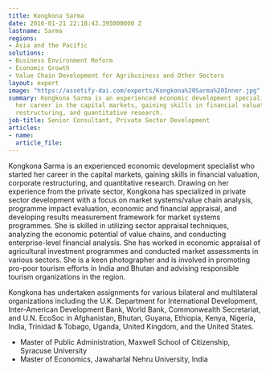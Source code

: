 ```yaml
---
title: Kongkona Sarma
date: 2016-01-21 22:18:43.395000000 Z
lastname: Sarma
regions:
- Asia and the Pacific
solutions:
- Business Environment Reform
- Economic Growth
- Value Chain Development for Agribusiness and Other Sectors
layout: expert
image: "https://assetify-dai.com/experts/Kongkona%20Sarma%20Inner.jpg"
summary: Kongkona Sarma is an experienced economic development specialist who started
  her career in the capital markets, gaining skills in financial valuation, corporate
  restructuring, and quantitative research.
job-title: Senior Consultant, Private Sector Development
articles:
- name: 
  article_file: 
---
```


Kongkona Sarma is an experienced economic development specialist who started her career in the capital markets, gaining skills in financial valuation, corporate restructuring, and quantitative research. Drawing on her experience from the private sector, Kongkona has specialized in private sector development with a focus on market systems/value chain analysis, programme impact evaluation, economic and financial appraisal, and developing results measurement framework for market systems programmes. She is skilled in utilizing sector appraisal techniques, analyzing the economic potential of value chains, and conducting enterprise-level financial analysis. She has worked in economic appraisal of agricultural investment programmes and conducted market assessments in various sectors. She is a keen photographer and is involved in promoting pro-poor tourism efforts in India and Bhutan and advising responsible tourism organizations in the region.

Kongkona has undertaken assignments for various bilateral and multilateral organizations including the U.K. Department for International Development, Inter-American Development Bank, World Bank, Commonwealth Secretariat, and U.N. EcoSoc in Afghanistan, Bhutan, Guyana, Ethiopia, Kenya, Nigeria, India, Trinidad & Tobago, Uganda, United Kingdom, and the United States.

* Master of Public Administration, Maxwell School of Citizenship, Syracuse University
* Master of Economics, Jawaharlal Nehru University, India
